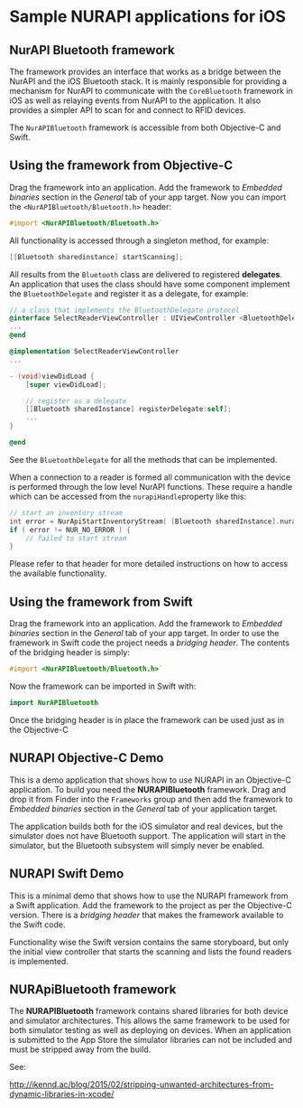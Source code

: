 # Sample NURAPI applications for iOS

## NurAPI Bluetooth framework

The framework provides an interface that works as a bridge between the NurAPI and the iOS Bluetooth stack.
It is mainly responsible for providing a mechanism for NurAPI to communicate with the ``CoreBluetooth`` framework 
in iOS as well as relaying events from NurAPI to the application. It also provides a simpler API to scan for 
and connect to RFID devices. 

The ``NurAPIBluetooth`` framework is accessible from both Objective-C and Swift.


## Using the framework from Objective-C

Drag the framework into an application. Add the framework to *Embedded binaries* section in the *General* tab of your app target.
Now you can import the ``<NurAPIBluetooth/Bluetooth.h>`` header:

```objectivec
#import <NurAPIBluetooth/Bluetooth.h>`
```

All functionality is accessed through a singleton method, for example:

```objectivec
[[Bluetooth sharedinstance] startScanning];
```

All results from the ``Bluetooth`` class are delivered to registered **delegates**. An application that uses the class
should have some component implement the ``BluetoothDelegate`` and register it as a delegate, for example:


```objectivec
// a class that implements the BluetoothDelegate protocol
@interface SelectReaderViewController : UIViewController <BluetoothDelegate>
...
@end

@implementation SelectReaderViewController
...

- (void)viewDidLoad {
    [super viewDidLoad];

    // register as a delegate
    [[Bluetooth sharedInstance] registerDelegate:self];
    ...
}

@end

```

See the ``BluetoothDelegate`` for all the methods that can be implemented.

When a connection to a reader is formed all communication with the device is performed through the low level
NurAPI functions. These require a handle which can be accessed from the ``nurapiHandle``property like this:

```objectivec
// start an inventory stream
int error = NurApiStartInventoryStream( [Bluetooth sharedInstance].nurapiHandle, rounds, q, session );
if ( error != NUR_NO_ERROR ) {
    // failed to start stream
}
```

Please refer to that header for more detailed instructions on how to access the available functionality. 


## Using the framework from Swift

Drag the framework into an application. 
Add the framework to *Embedded binaries* section in the *General* tab of your app target.
In order to use the framework in Swift code the project needs a *bridging header*. The
contents of the bridging header is simply:

```objectivec
#import <NurAPIBluetooth/Bluetooth.h>`
```

Now the framework can be imported in Swift with:

```swift
import NurAPIBluetooth
```
 
Once the bridging header is in place the framework can be used just as in the Objective-C


## NURAPI Objective-C Demo
This is a demo application that shows how to use NURAPI in an Objective-C application.
To build you need the **NURAPIBluetooth** framework. Drag and drop it from Finder
into the `Frameworks` group and then add the framework to *Embedded binaries* section 
in the *General* tab of your application target.

The application builds both for the iOS simulator and real devices, but the simulator does
not have Bluetooth support. The application will start in the simulator, but the Bluetooth
subsystem will simply never be enabled.


## NURAPI Swift Demo
This is a minimal demo that shows how to use the NURAPI framework from a Swift application.
Add the framework to the project as per the Objective-C version. There is a *bridging header*
that makes the framework available to the Swift code.

Functionality wise the Swift version contains the same storyboard, but only the initial
view controller that starts the scanning and lists the found readers is implemented.


## NURApiBluetooth framework
The **NURAPIBluetooth** framework contains shared libraries for both device and simulator architectures. This
allows the same framework to be used for both simulator testing as well as deploying on devices. When an application
is submitted to the App Store the simulator libraries can not be included and must be stripped away from the
build.

See:

http://ikennd.ac/blog/2015/02/stripping-unwanted-architectures-from-dynamic-libraries-in-xcode/
